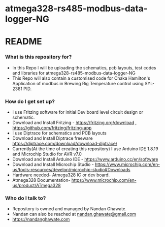 # atmega328-rs485-modbus-data-logger-NG
# README #
### What is this repository for? ###

* In this Repo I will be uploading the schematics, pcb layouts, test codes and libraries for atmega328-rs485-modbus-data-logger-NG
* This Repo will also contain a customised code for Chaka Hamilton's Application of modbus in Brewing Rig Temperature control using SYL-2381 PID.

### How do I get set up? ###

* I use Fritzing software for initial Dev board level circuit design or schematic.
* Download and Install Fritzing - https://fritzing.org/download , https://github.com/fritzing/fritzing-app
* I use Diptrace for schematics and PCB layouts
* Download and Install Diptrace freeware https://diptrace.com/download/download-diptrace/ 
* Currently(At the time of creating this repository) I use Arduino IDE 1.8.19 and Microchip Studio for AVR v7.0
* Download and Install Arduino IDE - https://www.arduino.cc/en/software
* Download and Install Microchip Studio - https://www.microchip.com/en-us/tools-resources/develop/microchip-studio#Downloads
* Hardware needed- Atmega328 IC or dev board.
* Atmega328 Documentation- https://www.microchip.com/en-us/product/ATmega328

### Who do I talk to? ###

* Repository is owned and managed by Nandan Ghawate.
* Nandan can also be reached at nandan.ghawate@gmail.com
* https://nandanghawate.com
